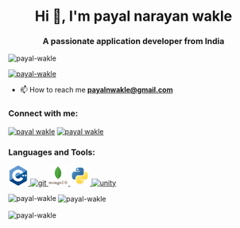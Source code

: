 <h1 align="center">Hi 👋, I'm payal narayan wakle</h1>
<h3 align="center">A passionate application developer from India</h3>

<p align="left"> <img src="https://komarev.com/ghpvc/?username=payal-wakle&label=Profile%20views&color=0e75b6&style=flat" alt="payal-wakle" /> </p>

<p align="left"> <a href="https://github.com/ryo-ma/github-profile-trophy"><img src="https://github-profile-trophy.vercel.app/?username=payal-wakle" alt="payal-wakle" /></a> </p>

- 📫 How to reach me **payalnwakle@gmail.com**

<h3 align="left">Connect with me:</h3>
<p align="left">
<a href="https://linkedin.com/in/payal wakle" target="blank"><img align="center" src="https://raw.githubusercontent.com/rahuldkjain/github-profile-readme-generator/master/src/images/icons/Social/linked-in-alt.svg" alt="payal wakle" height="30" width="40" /></a>
<a href="https://www.leetcode.com/payal wakle" target="blank"><img align="center" src="https://raw.githubusercontent.com/rahuldkjain/github-profile-readme-generator/master/src/images/icons/Social/leet-code.svg" alt="payal wakle" height="30" width="40" /></a>
</p>

<h3 align="left">Languages and Tools:</h3>
<p align="left"> <a href="https://www.w3schools.com/cpp/" target="_blank" rel="noreferrer"> <img src="https://raw.githubusercontent.com/devicons/devicon/master/icons/cplusplus/cplusplus-original.svg" alt="cplusplus" width="40" height="40"/> </a> <a href="https://git-scm.com/" target="_blank" rel="noreferrer"> <img src="https://www.vectorlogo.zone/logos/git-scm/git-scm-icon.svg" alt="git" width="40" height="40"/> </a> <a href="https://www.mongodb.com/" target="_blank" rel="noreferrer"> <img src="https://raw.githubusercontent.com/devicons/devicon/master/icons/mongodb/mongodb-original-wordmark.svg" alt="mongodb" width="40" height="40"/> </a> <a href="https://www.python.org" target="_blank" rel="noreferrer"> <img src="https://raw.githubusercontent.com/devicons/devicon/master/icons/python/python-original.svg" alt="python" width="40" height="40"/> </a> <a href="https://unity.com/" target="_blank" rel="noreferrer"> <img src="https://www.vectorlogo.zone/logos/unity3d/unity3d-icon.svg" alt="unity" width="40" height="40"/> </a> </p>

<p><img align="left" src="https://github-readme-stats.vercel.app/api/top-langs?username=payal-wakle&show_icons=true&locale=en&layout=compact" alt="payal-wakle" /></p>

<p>&nbsp;<img align="center" src="https://github-readme-stats.vercel.app/api?username=payal-wakle&show_icons=true&locale=en" alt="payal-wakle" /></p>

<p><img align="center" src="https://github-readme-streak-stats.herokuapp.com/?user=payal-wakle&" alt="payal-wakle" /></p>
